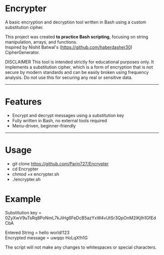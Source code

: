 # Encrypter

A basic encryption and decryption tool written in Bash using a custom substitution cipher.

This project was created **to practice Bash scripting**, focusing on string manipulation, arrays, and functions.  
Inspired by Nishit Batwal's (https://github.com/haberdasher30) CipherGenerator.

DISCLAIMER
This tool is intended strictly for educational purposes only. It implements a substitution cipher, which is a form of encryption that is not secure by modern standards and can be easily broken using frequency analysis.
Do not use this for securing any real or sensitive data.

---

# Features

- Encrypt and decrypt messages using a substitution key
- Fully written in Bash, no external tools required
- Menu-driven, beginner-friendly

---

# Usage

- git clone https://github.com/Parin727/Encrypter
- cd Encrypter
- chmod +x encrypter.sh
- ./encrypter.sh

# Example
Substitution key = 0ZyXwV9uTsRq8PoNmL7kJiHg6FeDcB5azYxW4vUtSr3QpOnM2lKjIh1GfEdCbA

Entered String = hello world!123  
Encrypted message = uwqqo HoLqX!h1G  

The script will not make any changes to whitespaces or special characters.
